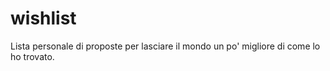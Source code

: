 # wishlist
Lista personale di proposte per lasciare il mondo un po' migliore di come lo ho trovato.

